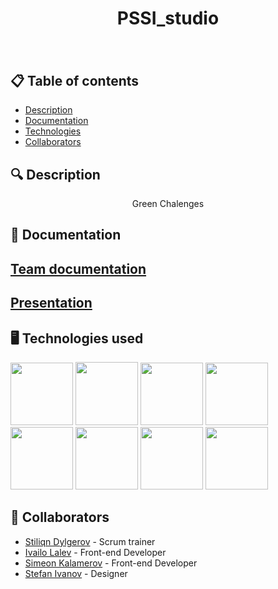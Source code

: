 <h1 align="center"> PSSI_studio <h1>
<div align="center" ><img src="" alt=""> </div>
<div align="center"> 
</div>

## 📋 Table of contents
  - [Description](#description)
  - [Documentation](#docs)
  - [Technologies](#technologies)
  - [Collaborators](#collaborators)
  
## 🔍 Description <a name="description"></a>
<p align="center"> Green Chalenges </p>
  
## 📃 Documentation <a name="docs"></a>
  
## [Team documentation]()
  
## [Presentation]()

## 🖥️ Technologies used <a name="technologies"></a> 
  
<a href="#"><img src="images/css-icon.png" width=100></a>
<a href="#"><img src="images/figmaIcon.png" width=100 height=101></a>
<a href="#"><img src="images/gitHubIcon.png" width=100></a>
<a href="#"><img src="images/html-icon.png" width=100></a>
<a href="#"><img src="images/powerPointIcon.png" width=100></a>
<a href="#"><img src="images/teamsIcon.png" width=100></a>
<a href="#"><img src="images/vsCode-icon.png" width=100></a>
<a href="#"><img src="images/wordIcon.png" width=100></a>
## 🧑 Collaborators <a name="collaborators"></a>
- [Stiliqn Dylgerov](https://github.com/STDyulgerov22) - Scrum trainer 
- [Ivailo Lalev](https://github.com/ILLalev22) - Front-end Developer
- [Simeon Kalamerov](https://github.com/SNKalamerov22) - Front-end Developer
- [Stefan Ivanov](https://github.com/PPPeev223) - Designer

